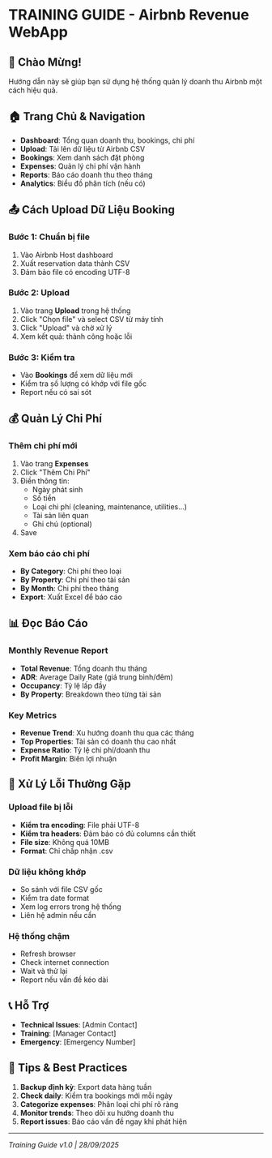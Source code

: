 # TRAINING GUIDE - Airbnb Revenue WebApp

## 👋 Chào Mừng!
Hướng dẫn này sẽ giúp bạn sử dụng hệ thống quản lý doanh thu Airbnb một cách hiệu quả.

## 🏠 Trang Chủ & Navigation
- **Dashboard**: Tổng quan doanh thu, bookings, chi phí
- **Upload**: Tải lên dữ liệu từ Airbnb CSV
- **Bookings**: Xem danh sách đặt phòng
- **Expenses**: Quản lý chi phí vận hành  
- **Reports**: Báo cáo doanh thu theo tháng
- **Analytics**: Biểu đồ phân tích (nếu có)

## 📤 Cách Upload Dữ Liệu Booking

### Bước 1: Chuẩn bị file
1. Vào Airbnb Host dashboard
2. Xuất reservation data thành CSV
3. Đảm bảo file có encoding UTF-8

### Bước 2: Upload  
1. Vào trang **Upload** trong hệ thống
2. Click "Chọn file" và select CSV từ máy tính
3. Click "Upload" và chờ xử lý
4. Xem kết quả: thành công hoặc lỗi

### Bước 3: Kiểm tra
- Vào **Bookings** để xem dữ liệu mới
- Kiểm tra số lượng có khớp với file gốc
- Report nếu có sai sót

## 💰 Quản Lý Chi Phí

### Thêm chi phí mới
1. Vào trang **Expenses**  
2. Click "Thêm Chi Phí"
3. Điền thông tin:
   - Ngày phát sinh
   - Số tiền  
   - Loại chi phí (cleaning, maintenance, utilities...)
   - Tài sản liên quan
   - Ghi chú (optional)
4. Save

### Xem báo cáo chi phí
- **By Category**: Chi phí theo loại
- **By Property**: Chi phí theo tài sản
- **By Month**: Chi phí theo tháng
- **Export**: Xuất Excel để báo cáo

## 📊 Đọc Báo Cáo

### Monthly Revenue Report
- **Total Revenue**: Tổng doanh thu tháng
- **ADR**: Average Daily Rate (giá trung bình/đêm)  
- **Occupancy**: Tỷ lệ lấp đầy
- **By Property**: Breakdown theo từng tài sản

### Key Metrics
- **Revenue Trend**: Xu hướng doanh thu qua các tháng
- **Top Properties**: Tài sản có doanh thu cao nhất
- **Expense Ratio**: Tỷ lệ chi phí/doanh thu
- **Profit Margin**: Biên lợi nhuận

## 🚨 Xử Lý Lỗi Thường Gặp

### Upload file bị lỗi
- **Kiểm tra encoding**: File phải UTF-8
- **Kiểm tra headers**: Đảm bảo có đủ columns cần thiết
- **File size**: Không quá 10MB
- **Format**: Chỉ chấp nhận .csv

### Dữ liệu không khớp
- So sánh với file CSV gốc
- Kiểm tra date format
- Xem log errors trong hệ thống
- Liên hệ admin nếu cần

### Hệ thống chậm
- Refresh browser
- Check internet connection
- Wait và thử lại
- Report nếu vấn đề kéo dài

## 📞 Hỗ Trợ
- **Technical Issues**: [Admin Contact]
- **Training**: [Manager Contact]
- **Emergency**: [Emergency Number]

## 🎯 Tips & Best Practices
1. **Backup định kỳ**: Export data hàng tuần
2. **Check daily**: Kiểm tra bookings mới mỗi ngày
3. **Categorize expenses**: Phân loại chi phí rõ ràng
4. **Monitor trends**: Theo dõi xu hướng doanh thu
5. **Report issues**: Báo cáo vấn đề ngay khi phát hiện

---
*Training Guide v1.0 | 28/09/2025*